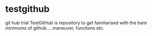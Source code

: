 testgithub
==========

git hub trial
TestGitHub is repository to get familiarised with the bare minimums of github.....maneuver, functions etc.
